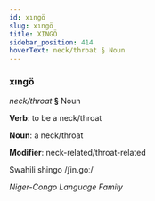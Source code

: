 ```yaml
---
id: xıngö
slug: xıngö
title: XINGÖ
sidebar_position: 414
hoverText: neck/throat § Noun
---
```


### xıngö

*neck/throat* **§** Noun

**Verb**: to be a neck/throat

**Noun**: a neck/throat

**Modifier**: neck-related/throat-related

Swahili shingo /ʃin.goː/

*Niger-Congo Language Family*